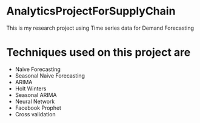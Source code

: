 # AnalyticsProjectForSupplyChain

This is my research project using Time series data for Demand Forecasting

# Techniques used on this project are
- Naive Forecasting
- Seasonal Naive Forecasting
- ARIMA
- Holt Winters
- Seasonal ARIMA
- Neural Network
- Facebook Prophet
- Cross validation

